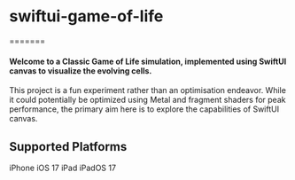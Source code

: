 # swiftui-game-of-life
=======

#### Welcome to a Classic Game of Life simulation, implemented using SwiftUI canvas to visualize the evolving cells.

This project is a fun experiment rather than an optimisation endeavor. While it could potentially be optimized using Metal and fragment shaders for peak performance, the primary aim here is to explore the capabilities of SwiftUI canvas.

## Supported Platforms
iPhone iOS 17
iPad iPadOS 17


